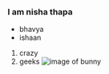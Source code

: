 ### I am  nisha thapa
* bhavya
* ishaan
1. crazy
2. geeks
![image of bunny](https://www.telegraph.co.uk/content/dam/pets/2016/03/18/bunny_trans_NvBQzQNjv4BqqVzuuqpFlyLIwiB6NTmJwfSVWeZ_vEN7c6bHu2jJnT8.jpg?imwidth=1400)
